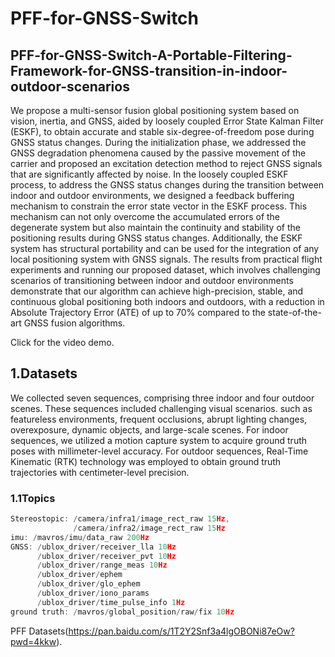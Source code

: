# PFF-for-GNSS-Switch
## PFF-for-GNSS-Switch-A-Portable-Filtering-Framework-for-GNSS-transition-in-indoor-outdoor-scenarios
We propose a multi-sensor fusion global positioning system based on vision, inertia, and GNSS, aided by loosely coupled Error State Kalman Filter (ESKF), to obtain accurate and stable six-degree-of-freedom pose during GNSS status changes. During the initialization phase, we addressed the GNSS degradation phenomena caused by the passive movement of the carrier and proposed an excitation detection method to reject GNSS signals that are significantly affected by noise. In the loosely coupled ESKF process, to address the GNSS status changes during the transition between indoor and outdoor environments, we designed a feedback buffering mechanism to constrain the error state vector in the ESKF process. This mechanism can not only overcome the accumulated errors of the degenerate system but also maintain the continuity and stability of the positioning results during GNSS status changes. Additionally, the ESKF system has structural portability and can be used for the integration of any local positioning system with GNSS signals. The results from practical flight experiments and running our proposed dataset, which involves challenging scenarios of transitioning between indoor and outdoor environments demonstrate that our algorithm can achieve high-precision, stable, and continuous global positioning both indoors and outdoors, with a reduction in Absolute Trajectory Error (ATE) of up to 70\% compared to the state-of-the-art GNSS fusion algorithms.

Click for the video demo.

## 1.Datasets
We collected seven sequences, comprising three indoor and four outdoor scenes. These sequences included challenging visual scenarios. such as featureless environments, frequent occlusions, abrupt lighting changes, overexposure, dynamic objects, and large-scale scenes. For indoor sequences, we utilized a motion capture system to acquire ground truth poses with millimeter-level accuracy. For outdoor sequences, Real-Time Kinematic (RTK) technology was employed to obtain ground truth trajectories with centimeter-level precision.
### 1.1Topics
```cpp
Stereostopic: /camera/infra1/image_rect_raw 15Hz,
              /camera/infra2/image_rect_raw 15Hz
imu: /mavros/imu/data_raw 200Hz
GNSS: /ublox_driver/receiver_lla 10Hz
      /ublox_driver/receiver_pvt 10Hz
      /ublox_driver/range_meas 10Hz
      /ublox_driver/ephem
      /ublox_driver/glo_ephem
      /ublox_driver/iono_params
      /ublox_driver/time_pulse_info 1Hz
ground truth: /mavros/global_position/raw/fix 10Hz
```
PFF Datasets(https://pan.baidu.com/s/1T2Y2Snf3a4lgOBONi87eOw?pwd=4kkw).
